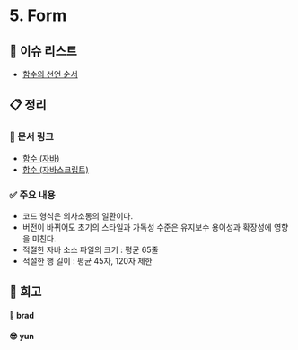 # 5. Form

## :pushpin: 이슈 리스트

- [함수의 선언 순서](https://github.com/brad-go/clean-code-study/issues/24)

## :clipboard: 정리

### :link: 문서 링크

- [함수 (자바)](./heewhy_java.md)
- [함수 (자바스크립트)](./brad_javascript.md)

### :white_check_mark: 주요 내용

- 코드 형식은 의사소통의 일환이다.
- 버전이 바뀌어도 초기의 스타일과 가독성 수준은 유지보수 용이성과 확장성에 영향을 미친다.
- 적절한 자바 소스 파일의 크기 : 평균 65줄
- 적절한 행 길이 : 평균 45자, 120자 제한

## :pray: 회고

#### :bread: brad

#### :sunglasses: yun
